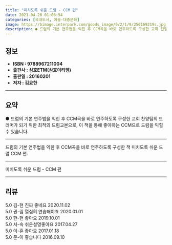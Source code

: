 ```yaml
---
title: "미치도록 쉬운 드럼 - CCM 편"
date: 2021-04-26 01:06:54
categories: [국내도서, 예술-대중문화]
image: https://bimage.interpark.com/goods_image/9/2/1/9/250169219s.jpg
description: ● 드럼의 기본 연주법을 익힌 후 CCM곡을 바로 연주하도록 구성한 교회 찬양팀의 드러머가 되기 위한 최적의 드럼교본으로, 이 책을 통해 좋아하는 CCM으로 드럼을 익힐 수 있습니다.
---
```


## **정보**

- **ISBN : 9788967211004**
- **출판사 : 삼호ETM(삼호이티엠)**
- **출판일 : 20160201**
- **저자 : 김요한**

------



## **요약**

●  드럼의 기본 연주법을 익힌 후 CCM곡을 바로 연주하도록 구성한 교회 찬양팀의 드러머가 되기 위한 최적의 드럼교본으로, 이 책을 통해 좋아하는 CCM으로 드럼을 익힐 수 있습니다.

------

드럼의 기본 연주법을 익힌 후 CCM곡을 바로 연주하도록 구성한 책 미치도록 쉬운 드럼 CCM 편.

------


미치도록 쉬운 드럼 - CCM 편 

------


## **리뷰** 

5.0 김-현 진짜 좋네요 2020.11.02 <br/>5.0 권-림 열심히 연습해야죠 2020.01.01 <br/>5.0 한-현 좋아요 2019.10.01 <br/>5.0 서-숙 쉬운설명좋아요 2017.04.27 <br/>5.0 이-훈 좋아요 2017.01.18 <br/>5.0 문-이 좋습니다 2016.09.10 <br/>